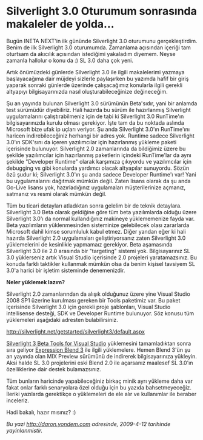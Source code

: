 # Silverlight 3.0 Oturumum sonrasında makaleler de yolda... 

Bugün INETA NEXT'in ilk gününde Silverlight 3.0 oturumunu
gerçekleştirdim. Benim de ilk Silverlight 3.0 oturumumda. Zamanlama
açısından içeriği tam oturtsam da akıcılık açısından istediğimi
yakaladım diyemem. Neyse zamanla hallolur o konu da :) SL 3.0 daha çok
yeni.

Artık önümüzdeki günlerde Silverlight 3.0 ile ilgili makalelerimi
yazmaya başlayacağıma dair müjdeyi sizlerle paylaşırken bu yazımda hafif
bir giriş yaparak sonraki günlerde üzerinde çalışacağımız konularla
ilgili gerekli altyapıyı bilgisayarınızda nasıl oluşturabileceğinize
değineceğim.

Şu an yayında bulunan Silverlight 3.0 sürümünün Beta'sıdır, yani bir
anlamda test sürümüdür diyebiliriz. Hali hazırda bu sürüm ile
hazırlanmış Silverlight uygulamalarını çalıştırabilmeniz için de tabi ki
Silverlight 3.0 RunTime'ın bilgisayarınızda kurulu olması gerekiyor.
İşte tam da bu noktada aslında Microsoft bize ufak ip uçları veriyor. Şu
anda Silverlight 3.0'ın RunTime'ını haricen indirebileceğiniz herhangi
bir adres yok. Runtime sadece Silverlight 3.0'ın SDK'sını da içeren
yazılımcılar için hazırlanmış yükleme paketi içerisinde bulunuyor.
Silverlight 2.0 zamanlarında da bildiğimiz üzere bu şekilde yazılımcılar
için hazırlanmış paketlerin içindeki RunTime'lar da aynı şekilde
"Developer Runtime" olarak karşımıza çıkıyordu ve yazılımcılar için
debugging vs gibi konularda yardımcı olacak altyapılar sunuyordu. Sözün
özü şudur ki; Silverlight 3.0'ın şu anda sadece Developer Runtime'ı var!
Yani bu uygulamalarını dağıtmak mümkün değil. Zaten lisans olarak da şu
anda Go-Live lisansı yok, hazırladığınız uygulamaları müşterilerinize
açmanız, satmanız vs resmi olarak mümkün değil.

Tüm bu ticari detayları atladıktan sonra gelelim bir de teknik
detaylara. Silverlight 3.0 Beta olarak geldiğine göre tüm beta
yazılımlarda olduğu üzere Silverlight 3.0'ı da normal kullandığınız
makineye yüklememenize fayda var. Beta yazılımların yüklenmesinden
sisteminize gelebilecek olası zararlarda Microsoft dahil kimse
sorumluluk kabul etmez. Diğer yandan eğer ki hali hazırda Silverlight
2.0 uygulamaları geliştiriyorsanız zaten Silverlight 3.0 yüklemelerini
de kesinlikle yapmamaız gerekiyor. Beta aşamasında Silverlight 3.0 ile
2.0 arasında bir "targeting" sistemi yok. Bilgisayarınız SL 3.0
yüklerseniz artık Visual Studio içerisinde 2.0 projeleri yaratamazsınız.
Bu konuda farklı taktikler kullanmak mümkün olsa da benim kişisel
tavsiyem SL 3.0'a harici bir işletim sisteminde denemenizdir.

**Neler yüklemek lazım?**

Silverlight 2.0 zamanlarından da alışık olduğunuz üzere yine Visual
Studio 2008 SP1 üzerine kurulması gereken bir Tools paketimiz var. Bu
paket içerisinde Silverlight 3.0 için gerekli proje şablonları, Visual
Studio intellisense desteği, SDK ve Developer Runtime bulunuyor. Söz
konusu tüm yüklemeleri aşağıdaki adresten bulabilirsiniz.

<http://silverlight.net/getstarted/silverlight3/default.aspx>

[Silverlight 3 Beta Tools for Visual
Studio](http://go.microsoft.com/fwlink/?LinkID=143571) yüklemesini
tamamladıktan sonra sıra geliyor [Expression Blend
3](http://www.microsoft.com/expression/blendpreview) ile ilgili
yüklemelere. Hemen Blend 3'ün şu an yayında olan MIX Preview sürümünü de
indirerek bilgisayarınıza yükleyin. Aksi halde SL 3.0 projelerini eski
Blend 2.0 ile açarsanız maalesef SL 3.0'ın özelliklerine dair destek
bulamazsınız.

Tüm bunların haricinde yapabileceğiniz birkaç minik ayrı yükleme daha
var fakat onlar farklı senaryolara özel olduğu için bu yazıda
bahsetmeyeceğiz. İleriki yazılarda gerektikçe o yüklemeleri de ele alır
ve kullanımlar ile beraber inceleriz.

Hadi bakalı, hazır mısınız? :)


*Bu yazi http://daron.yondem.com adresinde, 2009-4-12 tarihinde yayinlanmistir.*